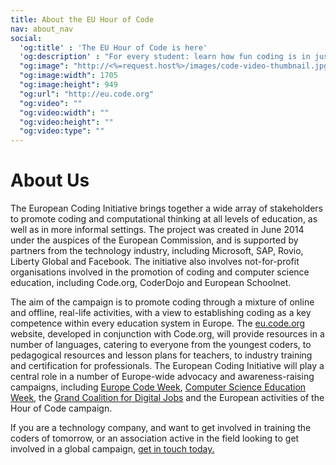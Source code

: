 ```yaml
---
title: About the EU Hour of Code
nav: about_nav
social:
  'og:title' : 'The EU Hour of Code is here'
  'og:description' : "For every student: learn how fun coding is in just one hour, December 8-14."
  "og:image": "http://<%=request.host%>/images/code-video-thumbnail.jpg"
  "og:image:width": 1705
  "og:image:height": 949
  "og:url": "http://eu.code.org"
  "og:video": ""
  "og:video:width": ""
  "og:video:height": ""
  "og:video:type": ""
---
```

# About Us

The European Coding Initiative brings together a wide array of stakeholders to promote coding and computational thinking at all levels of education, as well as in more informal settings. The project was created in June 2014 under the auspices of the European Commission, and is supported by partners from the technology industry, including Microsoft, SAP, Rovio, Liberty Global and Facebook. The initiative also involves not-for-profit organisations involved in the promotion of coding and computer science education, including Code.org, CoderDojo and European Schoolnet.

The aim of the campaign is to promote coding through a mixture of online and offline, real-life activities, with a view to establishing coding as a key competence within every education system in Europe. The <a href="http://eu.code.org" target="_blank">eu.code.org</a> website, developed in conjunction with Code.org, will provide resources in a number of languages, catering to everyone from the youngest coders, to pedagogical resources and lesson plans for teachers, to industry training and certification for professionals. The European Coding Initiative will play a central role in a number of Europe-wide advocacy and awareness-raising campaigns, including <a href="http://codeweek.eu/" target="_blank">Europe Code Week</a>, <a href="http://csedweek.org/" target="_blank">Computer Science Education  Week</a>, the <a href="https://ec.europa.eu/digital-agenda/en/grand-coalition-digital-jobs" target="_blank">Grand Coalition for Digital Jobs</a> and the European activities of the Hour of Code campaign.

If you are a technology company, and want to get involved in training the coders of tomorrow, or an association active in the field looking to get involved in a global campaign, <a href="mailto:coding@eun.org">get in touch today.</a>